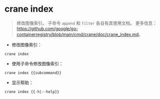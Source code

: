 # crane index

> 修改图像索引。
> 子命令 `append` 和 `filter` 各自有其使用文档。
> 更多信息：<https://github.com/google/go-containerregistry/blob/main/cmd/crane/doc/crane_index.md>。

- 修改图像索引：

`crane index`

- 使用子命令修改图像索引：

`crane index {{subcommand}}`

- 显示帮助：

`crane index {{-h|--help}}`